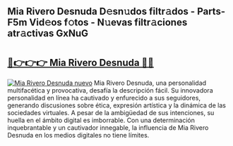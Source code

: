 ## Mia Rivero Desnuda D𝚎sn𝚞dos filtr𝚊dos - Parts-F5m Vid𝚎os f𝚘tos - N𝚞evas filtr𝚊ciones atr𝚊ctivas GxNuG

# <h2><a href="http://mb332g.tromn.icu/?c=Mia+Rivero+Desnuda">🔗👉👉👉 Mia Rivero Desnuda 🔗🔗</a></h2>

[![Mia Rivero Desnuda nuevo](https://i.imgur.com/pEAQMta.gif)](http://mb332g.tromn.icu/?c=Mia+Rivero+Desnuda)
Mia Rivero Desnuda, una personalidad multifacética y provocativa, desafía la descripción fácil. Su innovadora personalidad en línea ha cautivado y enfurecido a sus seguidores, generando discusiones sobre ética, expresión artística y la dinámica de las sociedades virtuales. A pesar de la ambigüedad de sus intenciones, su huella en el ámbito digital es imborrable. Con una determinación inquebrantable y un cautivador innegable, la influencia de Mia Rivero Desnuda en los medios digitales no tiene límites.
